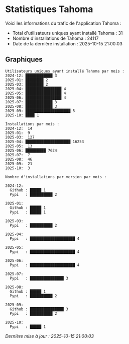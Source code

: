 # Statistiques Tahoma

Voici les informations du trafic de l'application Tahoma :
- Total d'utilisateurs uniques ayant installé Tahoma : 31
- Nombre d'installations de Tahoma : 24117
- Date de la dernière installation : 2025-10-15 21:00:03

## Graphiques
```
Utilisateurs uniques ayant installé Tahoma par mois :
2024-12: ████████████ 3
2025-01: ████████ 2
2025-03: ████████ 2
2025-04: ████████████████ 4
2025-05: ████████████████ 4
2025-06: ████████████████ 4
2025-07: ████████████ 3
2025-08: ████████████ 3
2025-09: ████████████████████ 5
2025-10: ████ 1
```

```
Installations par mois :
2024-12:  14
2025-01:  9
2025-03:  127
2025-04: ████████████████████ 16253
2025-05:  13
2025-06: █████████ 7624
2025-07:  7
2025-08:  46
2025-09:  21
2025-10:  3
```

```
Nombre d'installations par version par mois :

2024-12:
  Github : █████ 1
  Pypi   : ██████████ 2

2025-01:
  Github : █████ 1
  Pypi   : █████ 1

2025-03:
  Pypi   : ██████████ 2

2025-04:
  Pypi   : ████████████████████ 4

2025-05:
  Pypi   : ████████████████████ 4

2025-06:
  Pypi   : ████████████████████ 4

2025-07:
  Pypi   : ███████████████ 3

2025-08:
  Github : █████ 1
  Pypi   : ██████████ 2

2025-09:
  Github : ███████████████ 3
  Pypi   : ██████████ 2

2025-10:
  Pypi   : █████ 1
```


*Dernière mise à jour : 2025-10-15 21:00:03*
